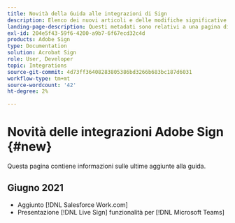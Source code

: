 ```yaml
---
title: Novità della Guida alle integrazioni di Sign
description: Elenco dei nuovi articoli e delle modifiche significative.
landing-page-description: Questi metadati sono relativi a una pagina di destinazione.
exl-id: 204e5f43-59f6-4200-a9b7-6f67ecd32c4d
products: Adobe Sign
type: Documentation
solution: Acrobat Sign
role: User, Developer
topic: Integrations
source-git-commit: 4d73ff36408283805386bd3266b683bc187d6031
workflow-type: tm+mt
source-wordcount: '42'
ht-degree: 2%

---
```


# Novità delle integrazioni Adobe Sign {#new}

Questa pagina contiene informazioni sulle ultime aggiunte alla guida.

## Giugno 2021

* Aggiunto [!DNL Salesforce Work.com]
* Presentazione [!DNL Live Sign] funzionalità per [!DNL Microsoft Teams]


